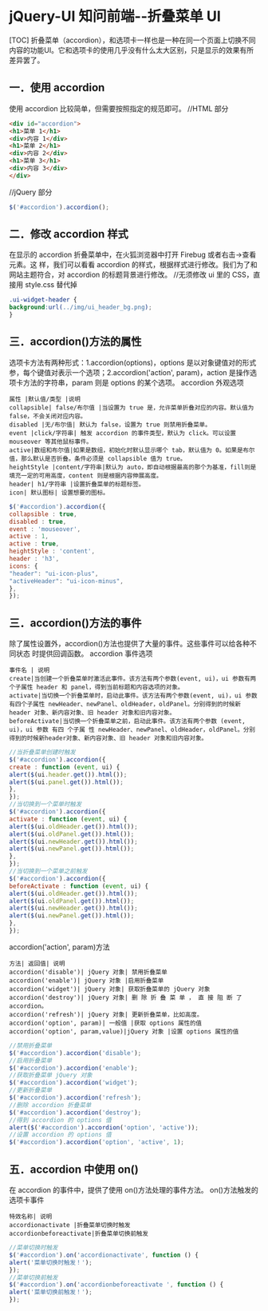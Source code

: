 # jQuery-UI 知问前端--折叠菜单 UI
[TOC]
折叠菜单（accordion），和选项卡一样也是一种在同一个页面上切换不同内容的功能UI。它和选项卡的使用几乎没有什么太大区别，只是显示的效果有所差异罢了。

## 一．使用 accordion
使用 accordion 比较简单，但需要按照指定的规范即可。
//HTML 部分
```html
<div id="accordion">
<h1>菜单 1</h1>
<div>内容 1</div>
<h1>菜单 2</h1>
<div>内容 2</div>
<h1>菜单 3</h1>
<div>内容 3</div>
</div>
```
//jQuery 部分
```javascript
$('#accordion').accordion();
```

## 二．修改 accordion 样式
在显示的 accordion 折叠菜单中，在火狐浏览器中打开 Firebug 或者右击->查看元素。这
样，我们可以看看 accordion 的样式，根据样式进行修改。我们为了和网站主题符合，对
accordion 的标题背景进行修改。
//无须修改 ui 里的 CSS，直接用 style.css 替代掉
```css
.ui-widget-header {
background:url(../img/ui_header_bg.png);
}
```

## 三．accordion()方法的属性
选项卡方法有两种形式：1.accordion(options)，options 是以对象键值对的形式参，每个键值对表示一个选项；2.accordion('action', param)，action 是操作选项卡方法的字符串，param 则是 options 的某个选项。
accordion 外观选项
```table
属性 |默认值/类型 |说明
collapsible| false/布尔值 |当设置为 true 是，允许菜单折叠对应的内容。默认值为 false，不会关闭对应内容。
disabled |无/布尔值| 默认为 false，设置为 true 则禁用折叠菜单。
event |click/字符串| 触发 accordion 的事件类型，默认为 click。可以设置 mouseover 等其他鼠标事件。
active|数组和布尔值|如果是数组，初始化时默认显示哪个 tab，默认值为 0。如果是布尔值，那么默认是否折叠。条件必须是 collapsible 值为 true。
heightStyle |content/字符串|默认为 auto，即自动根据最高的那个为基准，fill则是填充一定的可用高度，content 则是根据内容伸展高度。
header| h1/字符串 |设置折叠菜单的标题标签。
icon| 默认图标| 设置想要的图标。
```
```javascript
$('#accordion').accordion({
collapsible : true,
disabled : true,
event : 'mouseover',
active : 1,
active : true,
heightStyle : 'content',
header : 'h3',
icons: {
"header": "ui-icon-plus",
"activeHeader": "ui-icon-minus",
},
});
```

## 三．accordion()方法的事件
除了属性设置外，accordion()方法也提供了大量的事件。这些事件可以给各种不同状态
时提供回调函数。
accordion 事件选项
```table
事件名 | 说明
create|当创建一个折叠菜单时激活此事件。该方法有两个参数(event, ui)，ui 参数有两个子属性 header 和 panel，得到当前标题和内容选项的对象。
activate|当切换一个折叠菜单时，启动此事件。该方法有两个参数(event, ui)，ui 参数有四个子属性 newHeader、newPanel、oldHeader，oldPanel。分别得到的时候新 header 对象、新内容对象、旧 header 对象和旧内容对象。
beforeActivate|当切换一个折叠菜单之前，启动此事件。该方法有两个参数 (event, ui)，ui 参数 有四 个子属 性 newHeader、newPanel、oldHeader，oldPanel。分别得到的时候新header对象、新内容对象、旧 header 对象和旧内容对象。
```
```javascript
//当折叠菜单创建时触发
$('#accordion').accordion({
create : function (event, ui) {
alert($(ui.header.get()).html());
alert($(ui.panel.get()).html());
},
});
//当切换到一个菜单时触发
$('#accordion').accordion({
activate : function (event, ui) {
alert($(ui.oldHeader.get()).html());
alert($(ui.oldPanel.get()).html());
alert($(ui.newHeader.get()).html());
alert($(ui.newPanel.get()).html());
},
});
//当切换到一个菜单之前触发
$('#accordion').accordion({
beforeActivate : function (event, ui) {
alert($(ui.oldHeader.get()).html());
alert($(ui.oldPanel.get()).html());
alert($(ui.newHeader.get()).html());
alert($(ui.newPanel.get()).html());
},
});
```

accordion('action', param)方法
```table
方法| 返回值| 说明
accordion('disable')| jQuery 对象| 禁用折叠菜单
accordion('enable')| jQuery 对象 |启用折叠菜单
accordion('widget')| jQuery 对象| 获取折叠菜单的 jQuery 对象
accordion('destroy')| jQuery 对象| 删 除 折 叠 菜 单 ， 直 接 阻 断 了accordion。
accordion('refresh')| jQuery 对象| 更新折叠菜单，比如高度。
accordion('option', param)| 一般值 |获取 options 属性的值
accordion('option', param,value)|jQuery 对象 |设置 options 属性的值
```
```javascript
//禁用折叠菜单
$('#accordion').accordion('disable');
//启用折叠菜单
$('#accordion').accordion('enable');
//获取折叠菜单 jQuery 对象
$('#accordion').accordion('widget');
//更新折叠菜单
$('#accordion').accordion('refresh');
//删除 accordion 折叠菜单
$('#accordion').accordion('destroy');
//得到 accordion 的 options 值
alert($('#accordion').accordion('option', 'active'));
//设置 accordion 的 options 值
$('#accordion').accordion('option', 'active', 1);
```

## 五．accordion 中使用 on()
在 accordion 的事件中，提供了使用 on()方法处理的事件方法。
on()方法触发的选项卡事件
```table
特效名称| 说明
accordionactivate |折叠菜单切换时触发
accordionbeforeactivate|折叠菜单切换前触发
```
```javascript
//菜单切换时触发
$('#accordion').on('accordionactivate', function () {
alert('菜单切换时触发！');
});
//菜单切换前触发
$('#accordion').on('accordionbeforeactivate ', function () {
alert('菜单切换前触发！');
});
```